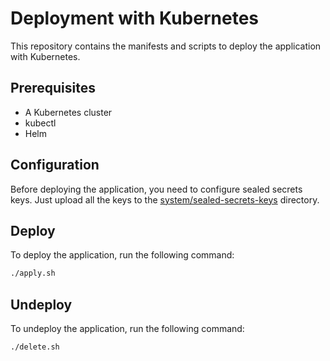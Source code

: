 # Deployment with Kubernetes

This repository contains the manifests and scripts to deploy the application with Kubernetes.

## Prerequisites

- A Kubernetes cluster
- kubectl
- Helm

## Configuration

Before deploying the application, you need to configure sealed secrets keys. Just upload all the keys to the [system/sealed-secrets-keys](system/sealed-secrets-keys) directory.

## Deploy

To deploy the application, run the following command:

```bash
./apply.sh
```

## Undeploy

To undeploy the application, run the following command:

```bash
./delete.sh
```
